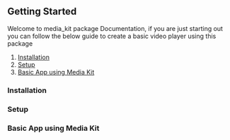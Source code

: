## Getting Started

Welcome to media_kit package Documentation, if you are just starting out you can follow the below guide to create a basic video player using this package

1. [Installation](#installation)
2. [Setup](#setup)
3. [Basic App using Media Kit](#basic-app-using-media-kit)

### Installation



### Setup


### Basic App using Media Kit


